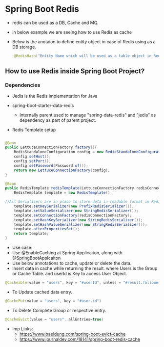 # Spring Boot Redis
- redis can be used as a DB, Cache and MQ.
- in below example we are seeing how to use Redis as cache

- Below is the anotaion to define entity object in case of Redis using as a DB storage.
```java
	@RedisHash("Entity Name which will be used as a table object in Redis").
```
## How to use Redis inside Spring Boot Project?

### Dependencies
- Jedis is the Redis implementation for Java
- spring-boot-starter-data-redis
	- Internally parent used to manage "spring-data-redis" and "jedis" as dependency as part of parent project.

- Redis Template setup
```java

@Bean
public LettuceConnectionFactory factory(){
	RedisStandaloneConfiguration config = new RedisStandaloneConfiguration();
	config.setHost();
	config.setPort();
	config.setPassword(Password.of());
	return new LettuceConnectionFactory(config);
}

@Bean
public RedisTemplate redisTemplate(LettuceConnectionFactory redisConnectionFactory) {
  	RedisTemplate template = new RedisTemplate();

//All Serializers are in place to store data in readable format in Redis.
    template.setKeySerializer(new PrefixRedisSerializer());
    template.setValueSerializer(new StringRedisSerializer());
    template.setConnectionFactory(redisConnectionFactory);
    template.setHashKeySerializer(new StringRedisSerializer());
    template.setHashValueSerializer(new StringRedisSerializer());
    template.afterPropertiesSet();
    return template;
}
``` 
- Use case:
- Use @EnableCaching at Spring Applicaiton, along with @SpringBootApplcaiton
- Use below annotations to cache, update or delete the data.
- Insert data in cache while returning the result. where Users is the Group or Cache Table. and userId is Key to access User Object.
```java
@Cacheable(value = "users", key = "#userId", unless = "#result.followers < 12000")
```
- To Update cached data entry. 
```java
@CachePut(value = "users", key = "#user.id")
```
- To Delete Complete Group or respective entry.
```java
@CacheEvict(value = "users", allEntries=true)
```
- Imp Links:
	- https://www.baeldung.com/spring-boot-evict-cache
	- https://www.journaldev.com/18141/spring-boot-redis-cache
